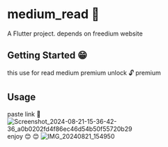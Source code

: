 # medium_read 👾

A Flutter project. 
depends on freedium website 

## Getting Started 😁 

this use for read medium premium 
unlock 🔓 premium 
## Usage 
paste link 🔗 
![Screenshot_2024-08-21-15-36-42-36_a0b0202fd4f86ec46d54b50f55720b29](https://github.com/user-attachments/assets/4240f118-8bd4-4363-b8c1-d3514aaddb04)
enjoy 😊 😊 
![IMG_20240821_154950](https://github.com/user-attachments/assets/f6af2b4d-db9b-42cf-8ab3-b3f6d3f3cb28)

